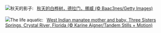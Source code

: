 ![](https://www.bing.com/th?id=OHR.NorwayBirch_ZH-CN5482311438_UHD.jpg&w=1000)秋天的影子:&nbsp;&ensp;[秋天的白桦树，德拉门，挪威 (© Baac3nes/Getty Images)](https://www.bing.com/th?id=OHR.NorwayBirch_ZH-CN5482311438_UHD.jpg)
<br><br/>
![](https://www.bing.com/th?id=OHR.ManateeMama_EN-US7376333243_UHD.jpg&w=1000)The life aquatic:&nbsp;&ensp;[West Indian manatee mother and baby, Three Sisters Springs, Crystal River, Florida (© Karine Aigner/Tandem Stills + Motion)](https://www.bing.com/th?id=OHR.ManateeMama_EN-US7376333243_UHD.jpg)
<br><br/>
